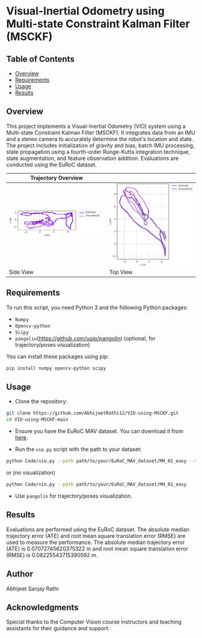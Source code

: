 # Visual-Inertial Odometry using Multi-state Constraint Kalman Filter (MSCKF)

## Table of Contents

- [Overview](#overview)
- [Requirements](#requirements)
- [Usage](#usage)
- [Results](#results)

## Overview

This project implements a Visual-Inertial Odometry (VIO) system using a Multi-state Constraint Kalman Filter (MSCKF). It integrates data from an IMU and a stereo camera to accurately determine the robot's location and state. The project includes initialization of gravity and bias, batch IMU processing, state propagation using a fourth-order Runge-Kutta integration technique, state augmentation, and feature observation addition. Evaluations are conducted using the EuRoC dataset.

| **Trajectory Overview** |  |
|----------|----------|
| ![Alt1](Images/Trajectory_side_view.png) | ![Alt2](Images/Trajectory_top_view.png) |
| Side View  | Top View  |


## Requirements

To run this script, you need Python 3 and the following Python packages:
- `Numpy`
- `Opencv-python`
- `Scipy`
- `pangolin`(https://github.com/uoip/pangolin) (optional, for trajectory/poses visualization)


You can install these packages using pip:

```bash
pip install numpy opencv-python scipy
```

## Usage

* Clone the repository:

```bash
git clone https://github.com/AbhijeetRathi12/VIO-using-MSCKF.git
cd VIO-using-MSCKF-main
```

* Ensure you have the EuRoC MAV dataset. You can download it from [here](http://projects.asl.ethz.ch/datasets/doku.php?id=kmavvisualinertialdatasets).

* Run the `vio.py` script with the path to your dataset:
```bash
python Code/vio.py --path path/to/your/EuRoC_MAV_dataset/MH_01_easy --view
```

or (no visualization)

```bash
python Code/vio.py --path path/to/your/EuRoC_MAV_dataset/MH_01_easy
```

* Use `pangolin` for trajectory/poses visualization.

## Results

Evaluations are performed using the EuRoC dataset. The absolute median trajectory error (ATE) and root mean square translation error (RMSE) are used to measure the performance. The absolute median trajectory error (ATE) is 0.07072745620375322 m and root mean square translation error (RMSE) is 0.08225543715390592 m.

## Author
Abhijeet Sanjay Rathi

## Acknowledgments
Special thanks to the Computer Vision course instructors and teaching assistants for their guidance and support.
